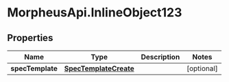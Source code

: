 # MorpheusApi.InlineObject123

## Properties

Name | Type | Description | Notes
------------ | ------------- | ------------- | -------------
**specTemplate** | [**SpecTemplateCreate**](SpecTemplateCreate.md) |  | [optional] 



